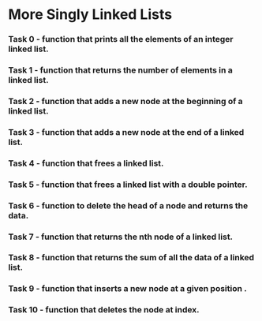 # More Singly Linked Lists

### Task 0 - function that prints all the elements of an integer linked list.

### Task 1 - function that returns the number of elements in a linked list.

### Task 2 - function that adds a new node at the beginning of a linked list.

### Task 3 - function that adds a new node at the end of a linked list.

### Task 4 - function that frees a linked list.

### Task 5 - function that frees a linked list with a double pointer.

### Task 6 - function to delete the head of a node and returns the data.

### Task 7 - function that returns the nth node of a linked list.

### Task 8 - function that returns the sum of all the data of a linked list.

### Task 9 - function that inserts a new node at a given position .

### Task 10 - function that deletes the node at index.